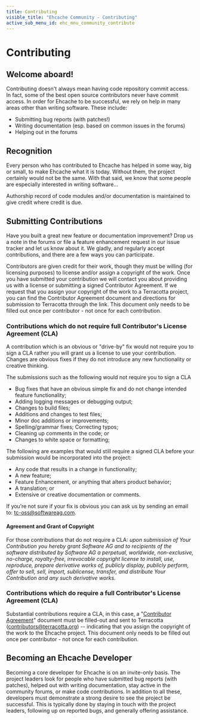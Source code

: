 ```yaml
---
title: Contributing
visible_title: "Ehcache Community - Contributing"
active_sub_menu_id: ehc_mnu_community_contribute
---
```


# Contributing


## Welcome aboard!

Contributing doesn't always mean having code repository commit access. In fact, some of the best open source contributors never have commit access. In order for Ehcache to be successful, we rely on help in many areas other than writing software. These include:

* Submitting bug reports (with patches!)
* Writing documentation (esp. based on common issues in the forums)
* Helping out in the forums


## Recognition

Every person who has contributed to Ehcache has helped in some way, big or small, to make Ehcache what it is today. Without them, the project certainly would not be the same. With that said, we know that some people are especially interested in writing software...

Authorship record of code modules and/or documentation is maintained to give credit where credit is due.


## Submitting Contributions

Have you built a great new feature or documentation improvement? Drop us a note in the forums or file a feature enhancement request in our issue tracker and let us know about it. We gladly, and regularly accept contributions, and there are a few ways you can participate.

Contributors are given credit for their work, though they must be willing (for licensing purposes) to license and/or assign a copyright of the work.  Once you have submitted your contribution we will contact you about providing us with a license or submitting a signed Contributor Agreement. If we request that you assign your copyright of the work to a Terracotta project, you can find the Contributor Agreement document and directions for submission to Terracotta through the link. This document only needs to be filled out once per contributor - not once for each contribution.


### Contributions which do not require full Contributor's License Agreement (CLA)

A contribution which is an obvious or "drive-by" fix would not require you to sign a CLA rather you will grant us a license to use your contribution. Changes are obvious fixes if they do not introduce any new functionality or creative thinking.

The submissions such as the following would not require you to sign a CLA

* Bug fixes that have an obvious simple fix and do not change intended feature functionality;
* Adding logging messages or debugging output;
* Changes to build files;
* Additions and changes to test files;
* Minor doc additions or improvements;
* Spelling/grammar fixes; Correcting typos;
* Cleaning up comments in the code; or
* Changes to white space or formatting;

The following are examples that would still require a signed CLA before your submission would be incorporated into the project:

* Any code that results in a change in functionality;
* A new feature;
* Feature Enhancement, or anything that alters product behavior;
* A translation; or
* Extensive or creative documentation or comments.

If you’re not sure if your fix is obvious you can ask us by sending an email to: tc-oss@softwareag.com.

#### Agreement and Grant of Copyright<a name="grant"></a>

For those contributions that do not require a CLA: _upon submission of Your Contribution you hereby grant Software AG and to recipients of the software distributed by Software AG a perpetual, worldwide, non-exclusive, no-charge, royalty-free, irrevocable copyright license to install, use, reproduce, prepare derivative works of, publicly display, publicly perform, offer to sell, sell, import, sublicense, transfer, and distribute Your Contribution and any such derivative works._

### Contributions which do require a full Contributor's License Agreement (CLA)

Substantial contributions require a CLA, in this case, a "[Contributor Agreement](https://confluence.terracotta.org/download/attachments/27918462/Terracotta%20Individual%20Contributor%20Agreement%20v4.docx)" document must be filled-out and sent to Terracotta (contributors@terracotta.org) -- indicating that you assign the copyright of the work to the Ehcache project. This document only needs to be filled out once per contributor - not once for each contribution.


## Becoming an Ehcache Developer

Becoming a core developer for Ehcache is on an invite-only basis. The project leaders look for people who have submitted bug reports (with patches), helped out with writing documentation, stay active in the community forums, or make code contributions. In addition to all these, developers must demonstrate a strong desire to see the project be successful. This is typically done by staying in touch with the project leaders, following up on reported bugs, and generally offering assistance.
